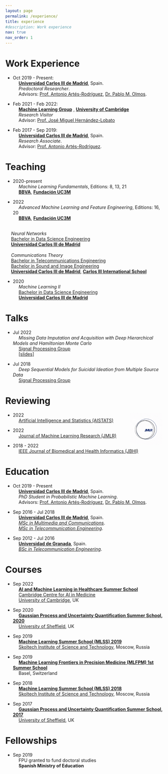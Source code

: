 ```yaml
---
layout: page
permalink: /experience/
title: experience
#description: Work experience
nav: true
nav_order: 1
---
```


# Work Experience

* Oct 2019 - Present: <br>
&emsp;      <a href='https://www.uc3m.es/home'><b>Universidad Carlos III de Madrid</b></a>, Spain. <br>
&emsp;      <em>Predoctoral Researcher</em>. <br>
&emsp;      Advisors: <a href='https://www.tsc.uc3m.es/~antonio/antonio_artes/Home.html'>Prof. Antonio Artés-Rodríguez</a>, <a href='https://www.tsc.uc3m.es/~olmos/'>Dr. Pablo M. Olmos</a>.

* Feb 2021 - Feb 2022: <br>
&emsp;      <a href='http://mlg.eng.cam.ac.uk/'><b>Machine Learning Group</b></a> , <a href='https://www.cam.ac.uk/'><b>University of Cambridge</b></a> <br>
&emsp;      <em>Research Visitor</em> <br>
&emsp;      Advisor: <a href='https://jmhl.org/'>Prof. José Miguel Hernández-Lobato</a>

* Feb 2017 - Sep 2019: <br>
&emsp;      <a href='https://www.uc3m.es/home'><b>Universidad Carlos III de Madrid</b></a>, Spain. <br>
&emsp;      <em>Research Associate</em>. <br>
&emsp;      Advisor: <a href='https://www.tsc.uc3m.es/~antonio/antonio_artes/Home.html'>Prof. Antonio Artés-Rodríguez</a>.


# Teaching

* 2020-present <br>
&emsp;      <em>Machine Learning Fundamentals</em>, Editions: 8, 13, 21 <br>
&emsp;      <a href='https://www.bbva.es/en/empresas.html'><b>BBVA</b></a>, <a href='https://www.fundacion.uc3m.es/'><b>Fundación UC3M</b></a>  <br>

* 2022  <br>
&emsp;      <em>Advanced Machine Learning and Feature Engineering</em>, Editions: 16, 20 <br>
&emsp;      <a href='https://www.bbva.es/en/empresas.html'><b>BBVA</b></a>, <a href='https://www.fundacion.uc3m.es/'><b>Fundación UC3M</b></a> <br>
<br>
&emsp;      <em>Neural Networks</em> <br>
&emsp;      <a href='https://www.uc3m.es/bachelor-degree/data-science'>Bachelor in Data Science Engineering</a> <br>
&emsp;      <a href='https://www.uc3m.es/home'><b>Universidad Carlos III de Madrid</b></a> <br>
<br>
&emsp;      <em>Communications Theory</em> <br>
&emsp;      <a href='https://www.uc3m.es/bachelor-degree/telecommunication'>Bachelor in Telecommunications Engineering</a> <br>
&emsp;      <a href='https://www.uc3m.es/bachelor-degree/sound-image'>Bachelor in Sound and Image Engineering</a> <br>
&emsp;      <a href='https://www.uc3m.es/home'><b>Universidad Carlos III de Madrid</b></a>, <a href='https://www.uc3m.es/C3IS/home'><b>Carlos III International School</b></a> <br>

* 2020  <br>
&emsp;      <em>Machine Learning II</em> <br>
&emsp;      <a href='https://www.uc3m.es/bachelor-degree/data-science'>Bachelor in Data Science Engineering</a> <br>
&emsp;      <a href='https://www.uc3m.es/home'><b>Universidad Carlos III de Madrid</b></a> <br>


# Talks

* Jul 2022  <br> 
&emsp;      <em>Missing Data Imputation and Acquisition with Deep Hierarchical Models and Hamiltonian Monte Carlo</em> <br>
&emsp;      <a href='https://gts.tsc.uc3m.es/'>Signal Processing Group</a>  
&emsp;      <a href='../assets/pdf/07_01_22_presentation.pdf' target="_blank" rel="noopener noreferrer">[slides]</a>

* Jul 2018 <br>
&emsp;      <em>Deep Sequential Models for Suicidal Ideation from Multiple Source Data</em> <br>
&emsp;      <a href='https://gts.tsc.uc3m.es/'>Signal Processing Group</a>  


# Reviewing


<img src="assets/../../assets/img/jmlr.gif"
     alt="Markdown Monster icon"
     style="float: right; margin-right: 10px; width:20%;" />
     
* 2022 <br>
&emsp;      <a href='https://aistats.org'>Artificial Intelligence and Statistics (AISTATS)</a> 

* 2022 <br>
&emsp;      <a href='https://www.jmlr.org/'>Journal of Machine Learning Research (JMLR)</a> 

* 2018 - 2022 <br>
&emsp;      <a href='https://www.embs.org/jbhi/'>IEEE Journal of Biomedical and Health Informatics (JBHI)</a> 



# Education

* Oct 2019 - Present <br>
&emsp;      <a href='https://www.uc3m.es/home'><b>Universidad Carlos III de Madrid</b></a>, Spain. <br>
&emsp;      <em>PhD Student in Probabilistic Machine Learning</em>. <br>
&emsp;      Advisors: <a href='https://www.tsc.uc3m.es/~antonio/antonio_artes/Home.html'>Prof. Antonio Artés-Rodríguez</a>, <a href='https://www.tsc.uc3m.es/~olmos/'>Dr. Pablo M. Olmos</a>.


* Sep 2016 - Jul 2018 <br>
&emsp;      <a href='https://www.uc3m.es/home'><b>Universidad Carlos III de Madrid</b></a>, Spain. <br>
&emsp;      <a href='https://www.uc3m.es/master/advanced-communications-technologies'><em>MSc in Multimedia and Communications</em></a>. <br>
&emsp;      <a href='https://www.uc3m.es/master/telecommunication-engineering'><em>MSc in Telecommunication Engineering</em></a>. <br>


* Sep 2012 - Jul 2016 <br>
&emsp;      <a href='https://www.ugr.es/en'><b>Universidad de Granada</b></a>, Spain.<br>
&emsp;      <a href='https://grados.ugr.es/telecomunicacion/?lang=en'><em>BSc in Telecommunication Engineering</em></a>. <br>



# Courses

* Sep 2022 <br>
&emsp;      <a href='https://ccaim.cam.ac.uk/summer-school/'><b>AI and Machine Learning in Healthcare Summer School</b></a><br>
&emsp;      <a href='https://ccaim.cam.ac.uk'><emph>Cambridge Centre for AI in Medicine</emph></a><br>
&emsp;      <a href='https://www.cam.ac.uk'><emph>University of Cambridge</emph></a>, UK<br>

* Sep 2020 <br>
&emsp;      <a href='http://gpss.cc/gpss20/'><b>Gaussian Process and Uncertainty Quantification Summer School, 2020</b></a><br>
&emsp;      <a href='https://usic.sheffield.ac.uk'><emph>University of Sheffield</emph></a>, UK<br>

* Sep 2019 <br>
&emsp;      <a href='https://smiles.skoltech.ru/mlss2019'><b>Machine Learning Summer School (MLSS) 2019</b></a><br>
&emsp;      <a href='http://skoltech.ru'><emph>Skoltech Institute of Science and Technology</emph></a>, Moscow, Russia<br>

* Sep 2019 <br>
&emsp;      <a href='https://mlfpm.eu/1-summer-school/'><b>Machine Learning Frontiers in Precision Medicine (MLFPM) 1st Summer School</b></a><br>
&emsp;      Basel, Switzerland<br>

* Sep 2018 <br>
&emsp;      <a href='http://mlss.ii.uam.es/mlss2018/index.html'><b>Machine Learning Summer School (MLSS) 2018</b></a><br>
&emsp;      <a href='https://www.uam.es/uam/en/inicio'><emph>Skoltech Institute of Science and Technology</emph></a>, Moscow, Russia<br>

* Sep 2017 <br>
&emsp;      <a href='http://gpss.cc/gpss17/'><b>Gaussian Process and Uncertainty Quantification Summer School, 2017</b></a><br>
&emsp;      <a href='https://usic.sheffield.ac.uk'><emph>University of Sheffield</emph></a>, UK<br>


# Fellowships

* Sep 2019 <br>
&emsp;      FPU granted to fund doctoral studies <br>
&emsp;      <b>Spanish Ministry of Education</b>
